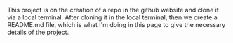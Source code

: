This project is on the creation of a repo in the github website
and clone it via a local terminal.
After cloning it in the local terminal, then we create a README.md file,
which is what I'm doing in this page to give the necessary details of the project.